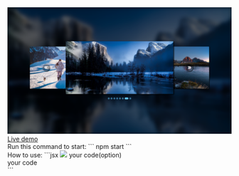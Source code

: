 
<div>
    <img src="github/demo.png" alt="Image slider">
</div>

<div>
    <a href="https://lapis-image-slider.herokuapp.com/slider">Live demo</a>
</div>


<div>
    Run this command to start:
    ```
        npm start
    ```
</div>
<div>
    How to use:
    ```jsx
    <ImageSlider focus={1}>
        <Image src='link of image'>
            your code(option)
        </Image>
        <Image>
            <div>
                your code
            </div>
        </Image>
    </ImageSlider>
    ```
</div>
